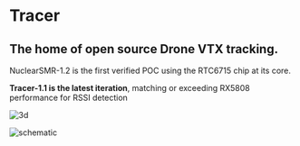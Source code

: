 # Tracer
## The home of open source Drone VTX tracking.

NuclearSMR-1.2 is the first verified POC using the RTC6715 chip at its core.

**Tracer-1.1 is the latest iteration**, matching or exceeding RX5808 performance for RSSI detection

![3d](https://github.com/RaceFPV/Tracer/blob/main/tracer1-1-3d.png "Tracer 1.1 3d")

![schematic](https://github.com/RaceFPV/Tracer/blob/main/tracer1-1-schematic.png "Tracer 1.1 schematic")
